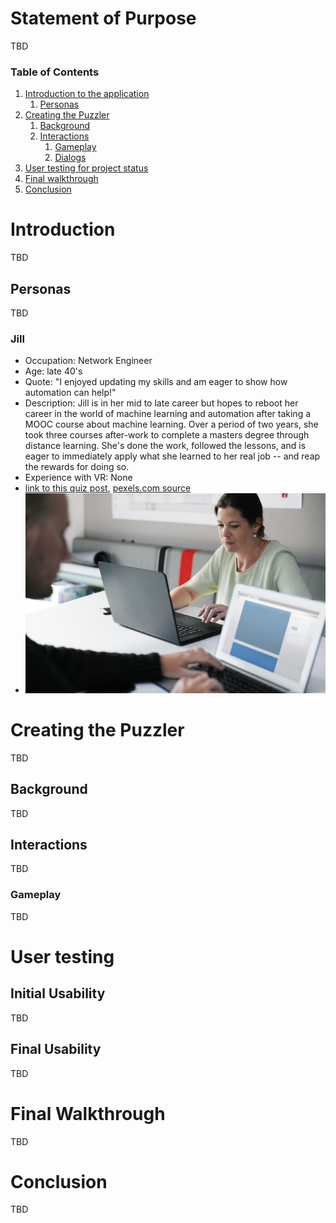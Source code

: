 Statement of Purpose
===
TBD

### Table of Contents
1. [Introduction to the application](#Introduction)
   1. [Personas](#Personas)
2. [Creating the Puzzler](#Creating-the-Puzzler)
   1. [Background](#Background)
   2. [Interactions](#Interactions)
      1. [Gameplay](#Gameplay)
      2. [Dialogs](#Dialogs)
3. [User testing for project status](#User-testing)
4. [Final walkthrough](#Final-Walkthrough)
5. [Conclusion](#Conclusion)

# Introduction
TBD

## Personas
TBD

### Jill
* Occupation: Network Engineer
* Age: late 40's
* Quote: "I enjoyed updating my skills and am eager to show how automation can help!"
* Description: Jill is in her mid to late career but hopes to reboot her career in the world of machine learning and automation after taking a MOOC course about machine learning.  Over a period of two years, she took three courses after-work to complete a masters degree through distance learning.  She's done the work, followed the lessons, and is eager to immediately apply what she learned to her real job -- and reap the rewards for doing so.
* Experience with VR: None
* [link to this quiz post](https://discussions.udacity.com/t/quiz-responses-create-a-persona-for-puzzler/203143/220?u=robotvisiondr), [pexels.com source](https://www.pexels.com/photo/adult-brainstorming-business-career-440588/)
* ![example photo](photos/photo_jill.jpg)

# Creating the Puzzler
TBD

## Background
TBD

## Interactions
TBD

### Gameplay
TBD

# User testing
## Initial Usability
TBD

## Final Usability
TBD

# Final Walkthrough
TBD

# Conclusion
TBD
